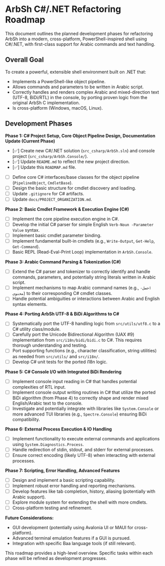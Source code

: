 # ArbSh C#/.NET Refactoring Roadmap

This document outlines the planned development phases for refactoring ArbSh into a modern, cross-platform, PowerShell-inspired shell using C#/.NET, with first-class support for Arabic commands and text handling.

## Overall Goal

To create a powerful, extensible shell environment built on .NET that:
- Implements a PowerShell-like object pipeline.
- Allows commands and parameters to be written in Arabic script.
- Correctly handles and renders complex Arabic and mixed-direction text (UTF-8, BiDi/RTL) in the console, by porting proven logic from the original ArbSh C implementation.
- Is cross-platform (Windows, macOS, Linux).

## Development Phases

**Phase 1: C# Project Setup, Core Object Pipeline Design, Documentation Update (Current Phase)**

-   [✅] Create new C#/.NET solution (`src_csharp/ArbSh.sln`) and console project (`src_csharp/ArbSh.Console/`).
-   [✅] Update `README.md` to reflect the new project direction.
-   [✅] Update this `ROADMAP.md` file.
-   [ ] Define core C# interfaces/base classes for the object pipeline (`PipelineObject`, `CmdletBase`).
-   [ ] Design the basic structure for cmdlet discovery and loading.
-   [ ] Update `.gitignore` for C# artifacts.
-   [ ] Update `docs/PROJECT_ORGANIZATION.md`.

**Phase 2: Basic Cmdlet Framework & Execution Engine (C#)**

-   [ ] Implement the core pipeline execution engine in C#.
-   [ ] Develop the initial C# parser for simple English `Verb-Noun -Parameter Value` syntax.
-   [ ] Implement basic cmdlet parameter binding.
-   [ ] Implement fundamental built-in cmdlets (e.g., `Write-Output`, `Get-Help`, `Get-Command`).
-   [ ] Basic REPL (Read-Eval-Print Loop) implementation in `ArbSh.Console`.

**Phase 3: Arabic Command Parsing & Tokenization (C#)**

-   [ ] Extend the C# parser and tokenizer to correctly identify and handle commands, parameters, and potentially string literals written in Arabic script.
-   [ ] Implement mechanisms to map Arabic command names (e.g., `احصل-محتوى`) to their corresponding C# cmdlet classes.
-   [ ] Handle potential ambiguities or interactions between Arabic and English syntax elements.

**Phase 4: Porting ArbSh UTF-8 & BiDi Algorithms to C#**

-   [ ] Systematically port the UTF-8 handling logic from `src/utils/utf8.c` to a C# utility class/module.
-   [ ] Carefully port the Unicode Bidirectional Algorithm (UAX #9) implementation from `src/i18n/bidi/bidi.c` to C#. This requires thorough understanding and testing.
-   [ ] Port supporting functions (e.g., character classification, string utilities) as needed from `src/utils/` and `src/i18n/`.
-   [ ] Develop C# unit tests for the ported i18n logic.

**Phase 5: C# Console I/O with Integrated BiDi Rendering**

-   [ ] Implement console input reading in C# that handles potential complexities of RTL input.
-   [ ] Implement console output writing routines in C# that utilize the ported BiDi algorithm (from Phase 4) to correctly shape and render mixed English/Arabic text to the console.
-   [ ] Investigate and potentially integrate with libraries like `System.Console` or more advanced TUI libraries (e.g., `Spectre.Console`) ensuring BiDi compatibility.

**Phase 6: External Process Execution & IO Handling**

-   [ ] Implement functionality to execute external commands and applications using `System.Diagnostics.Process`.
-   [ ] Handle redirection of stdin, stdout, and stderr for external processes.
-   [ ] Ensure correct encoding (likely UTF-8) when interacting with external processes.

**Phase 7: Scripting, Error Handling, Advanced Features**

-   [ ] Design and implement a basic scripting capability.
-   [ ] Implement robust error handling and reporting mechanisms.
-   [ ] Develop features like tab completion, history, aliasing (potentially with Arabic support).
-   [ ] Explore module system for extending the shell with more cmdlets.
-   [ ] Cross-platform testing and refinement.

**Future Considerations:**

-   GUI development (potentially using Avalonia UI or MAUI for cross-platform).
-   Advanced terminal emulation features if a GUI is pursued.
-   Integration with specific Baa language tools (if still relevant).

This roadmap provides a high-level overview. Specific tasks within each phase will be refined as development progresses.
